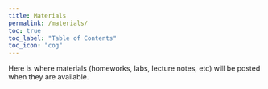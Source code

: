 ```yaml
---
title: Materials
permalink: /materials/
toc: true
toc_label: "Table of Contents"
toc_icon: "cog"
---
```


Here is where materials (homeworks, labs, lecture notes, etc) will be posted when they are available. 
